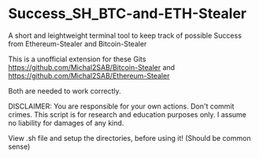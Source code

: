 # Success_SH_BTC-and-ETH-Stealer
A short and leightweight terminal tool to keep track of possible Success from Ethereum-Stealer and Bitcoin-Stealer

This is a unofficial extension for these Gits
https://github.com/Michal2SAB/Bitcoin-Stealer
and
https://github.com/Michal2SAB/Ethereum-Stealer

Both are needed to work correctly.

DISCLAIMER: You are responsible for your own actions. Don't commit crimes. This script is for research and education purposes only. I assume no liability for damages of any kind.

View .sh file and setup the directories, before using it! (Should be common sense)
